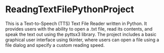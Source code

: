# ReadngTextFilePythonProject
This is a Text-to-Speech (TTS) Text File Reader written in Python. It provides users with the ability to open a .txt file, read its contents, and speak the text out using the pyttsx3 library. The project includes a basic graphical user interface using tkinter, where users can open a file using a file dialog and specify a custom reading speed.
